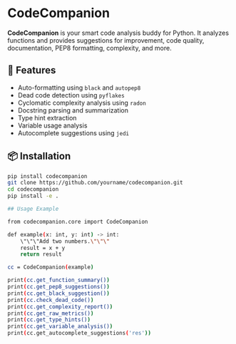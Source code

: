 # CodeCompanion

**CodeCompanion** is your smart code analysis buddy for Python. It analyzes functions and provides suggestions for improvement, code quality, documentation, PEP8 formatting, complexity, and more.

## 🚀 Features

- Auto-formatting using `black` and `autopep8`
- Dead code detection using `pyflakes`
- Cyclomatic complexity analysis using `radon`
- Docstring parsing and summarization
- Type hint extraction
- Variable usage analysis
- Autocomplete suggestions using `jedi`

## 📦 Installation

```bash
pip install codecompanion
git clone https://github.com/yourname/codecompanion.git
cd codecompanion
pip install -e .

## Usage Example

from codecompanion.core import CodeCompanion

def example(x: int, y: int) -> int:
    \"\"\"Add two numbers.\"\"\"
    result = x + y
    return result

cc = CodeCompanion(example)

print(cc.get_function_summary())
print(cc.get_pep8_suggestions())
print(cc.get_black_suggestion())
print(cc.check_dead_code())
print(cc.get_complexity_report())
print(cc.get_raw_metrics())
print(cc.get_type_hints())
print(cc.get_variable_analysis())
print(cc.get_autocomplete_suggestions('res'))
     

